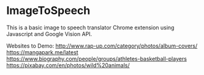 # ImageToSpeech
This is a basic image to speech translator Chrome extension using Javascript and Google Vision API.

Websites to Demo:
http://www.rap-up.com/category/photos/album-covers/
https://mangapark.me/latest
https://www.biography.com/people/groups/athletes-basketball-players
https://pixabay.com/en/photos/wild%20animals/